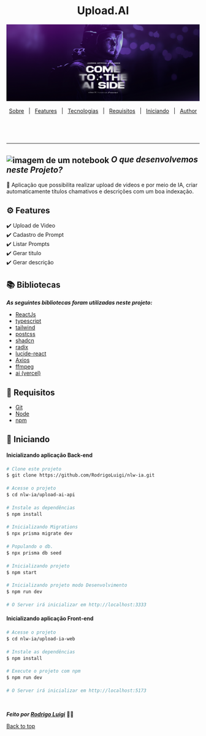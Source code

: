 # <h1 id="top" align="center">Upload.**AI**</h1>

<div align="center">
  <img src="banner.png" width="100%" height="200px">
</div>

<p align="center">
  <a href="#sobre">Sobre</a> &#xa0; | &#xa0; 
  <a href="#gear-features">Features</a> &#xa0; | &#xa0;
  <a href="#books-bibliotecas">Tecnologias</a> &#xa0; | &#xa0;
  <a href="#-requisitos">Requisitos</a> &#xa0; | &#xa0;
  <a href="#checkered_flag-iniciando">Iniciando</a> &#xa0; | &#xa0;
  <a href="https://github.com/rocketseat-education/nlw-ai-mastery" target="_blank">Author</a>
</p>

<br>

<br><hr>

## <img id="sobre" src="https://imgur.com/VhTBbHg.png" alt="imagem de um notebook" align="center" width="30px"> _**O que desenvolvemos neste Projeto?**_

📌 Aplicação que possibilita realizar upload de videos e por meio de IA, criar automaticamente títulos chamativos e descrições com um boa indexação.

## :gear: Features

:heavy_check_mark: Upload de Video\
:heavy_check_mark: Cadastro de Prompt\
:heavy_check_mark: Listar Prompts\
:heavy_check_mark: Gerar titulo\
:heavy_check_mark: Gerar descrição

## :books: Bibliotecas

_**As seguintes bibliotecas foram utilizadas neste projeto:**_

- [ReactJs]()
- [typescript]()
- [tailwind]()
- [postcss]()
- [shadcn]()
- [radix]()
- [lucide-react]()
- [Axios]()
- [ffmpeg]()
- [ai (vercel)]()

## 📝 Requisitos

- [Git](https://git-scm.com)
- [Node](https://nodejs.org/en/)
- [npm](https://www.npmjs.com/)

## :checkered_flag: Iniciando

#### Inicializando aplicação Back-end

```bash
# Clone este projeto
$ git clone https://github.com/RodrigoLuigi/nlw-ia.git

# Acesse o projeto
$ cd nlw-ia/upload-ai-api

# Instale as dependências
$ npm install

# Inicializando Migrations
$ npx prisma migrate dev

# Populando o db.
$ npx prisma db seed

# Inicializando projeto
$ npm start

# Inicializando projeto modo Desenvolvimento
$ npm run dev

# O Server irá inicializar em http://localhost:3333
```

#### Inicializando aplicação Front-end

```bash
# Acesse o projeto
$ cd nlw-ia/upload-ia-web

# Instale as dependências
$ npm install

# Execute o projeto com npm
$ npm run dev

# O Server irá inicializar em http://localhost:5173
```

&#xa0;

_**Feito por <a href="https://github.com/RodrigoLuigi" target="_blank">Rodrigo Luigi</a>**_ 👨‍🚀

<a href="#top">Back to top</a>
